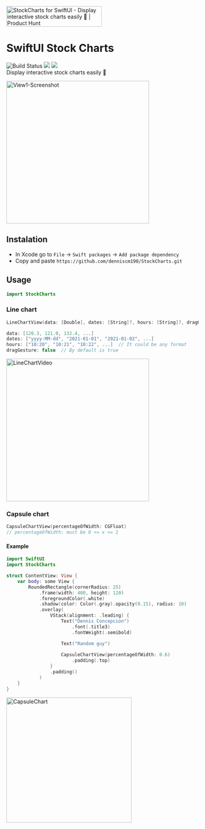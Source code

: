 <a href="https://www.producthunt.com/posts/stockcharts-for-swiftui?utm_source=badge-featured&utm_medium=badge&utm_souce=badge-stockcharts-for-swiftui" target="_blank"><img src="https://api.producthunt.com/widgets/embed-image/v1/featured.svg?post_id=295975&theme=dark" alt="StockCharts for SwiftUI - Display interactive stock charts easily 🎉 | Product Hunt" style="width: 250px; height: 54px;" width="250" height="54" /></a>

# SwiftUI Stock Charts 
![Build Status](https://github.com/denniscm190/StockCharts/actions/workflows/swift.yml/badge.svg)
[![](https://img.shields.io/endpoint?url=https%3A%2F%2Fswiftpackageindex.com%2Fapi%2Fpackages%2Fdenniscm190%2FStockCharts%2Fbadge%3Ftype%3Dswift-versions)](https://swiftpackageindex.com/denniscm190/StockCharts)
[![](https://img.shields.io/endpoint?url=https%3A%2F%2Fswiftpackageindex.com%2Fapi%2Fpackages%2Fdenniscm190%2FStockCharts%2Fbadge%3Ftype%3Dplatforms)](https://swiftpackageindex.com/denniscm190/StockCharts)   
Display interactive stock charts easily 🎉

<img width="374" alt="View1-Screenshot" src="https://user-images.githubusercontent.com/66180929/116898466-b207d000-ac36-11eb-8fb6-0a4f229307db.png">

## Instalation
- In Xcode go to `File` -> `Swift packages` -> `Add package dependency`
- Copy and paste `https://github.com/denniscm190/StockCharts.git`

## Usage
```swift
import StockCharts
```

### Line chart
```swift
LineChartView(data: [Double], dates: [String]?, hours: [String]?, dragGesture: Bool?)
```

```swift
data: [120.3, 121.0, 132.4, ...]
dates: ["yyyy-MM-dd", "2021-01-01", "2021-01-02", ...]
hours: ["10:20", "10:21", "10:22", ...]  // It could be any format
dragGesture: false  // By default is true
```
<img width="374" alt="LineChartVideo" src="https://user-images.githubusercontent.com/66180929/116899623-137c6e80-ac38-11eb-8ec0-e678aea54062.gif">

### Capsule chart
```swift
CapsuleChartView(percentageOfWidth: CGFloat)
// percentageOfWidth: must be 0 <= x <= 1
```

#### Example
```swift
import SwiftUI
import StockCharts

struct ContentView: View {
    var body: some View {
        RoundedRectangle(cornerRadius: 25)
            .frame(width: 400, height: 120)
            .foregroundColor(.white)
            .shadow(color: Color(.gray).opacity(0.15), radius: 10)
            .overlay(
                VStack(alignment: .leading) {
                    Text("Dennis Concepcion")
                        .font(.title3)
                        .fontWeight(.semibold)

                    Text("Random guy")
                    
                    CapsuleChartView(percentageOfWidth: 0.6)
                        .padding(.top)
                }
                .padding()
            )
    }
}
```

<img width="328" alt="CapsuleChart" src="https://user-images.githubusercontent.com/66180929/120899384-c2450d80-c62f-11eb-9a56-5a03e97441d2.png">

